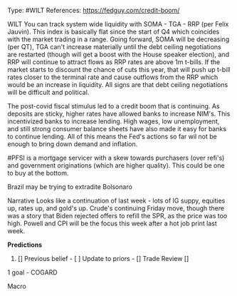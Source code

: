 Type: #WILT 
References: https://fedguy.com/credit-boom/

WILT
You can track system wide liquidity with SOMA - TGA - RRP (per Felix Jauvin). This index is basically flat since the start of Q4 which coincides with the market trading in a range. Going forward, SOMA will be decreasing (per QT), TGA can't increase materially until the debt ceiling negotiations are restarted (though will get a boost with the House speaker election), and RRP will continue to attract flows as RRP rates are above 1m t-bills. If the market starts to discount the chance of cuts this year, that will push up t-bill rates closer to the terminal rate and cause outflows from the RRP which would be an increase in liquidity. All signs are that debt ceiling negotiations will be difficult and political.

The post-covid fiscal stimulus led to a credit boom that is continuing. As deposits are sticky, higher rates have allowed banks to increase NIM's. This incentivized banks to increase lending. High wages, low unemployment, and still strong consumer balance sheets have also made it easy for banks to continue lending. All of this means the Fed's actions so far wil not be enough to bring down demand and inflation. 

#PFSI is a mortgage servicer with a skew towards purchasers (over refi's) and government originations (which are higher quality). This could be one to buy at the bottom.

Brazil may be trying to extradite Bolsonaro


Narrative
Looks like a continuation of last week - lots of IG suppy, equities up, rates up, and gold's up. Crude's continuing Friday move, though there was a story that Biden rejected offers to refill the SPR, as the price was too high. Powell and CPI will be the focus this week after a hot job print last week. 

**Predictions**

1) []
Previous belief - 
[ ]
Update to priors - 
[]
Trade Review
[]


1 goal - COGARD



Macro
